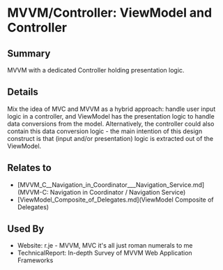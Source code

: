 # MVVM/Controller: ViewModel and Controller

## Summary
MVVM with a dedicated Controller holding presentation logic.

## Details
Mix the idea of MVC and MVVM as a hybrid approach: handle user input logic in a controller, and ViewModel has the presentation logic to handle data conversions from the model.
Alternatively, the controller could also contain this data conversion logic - the main intention of this design construct is that (input and/or presentation) logic is extracted out of the ViewModel.


## Relates to

* [MVVM_C__Navigation_in_Coordinator___Navigation_Service.md](MVVM-C: Navigation in Coordinator / Navigation Service)
* [ViewModel_Composite_of_Delegates.md](ViewModel Composite of Delegates)

## Used By
* Website: r.je - MVVM, MVC it's all just roman numerals to me
* TechnicalReport: In-depth Survey of MVVM Web Application Frameworks


